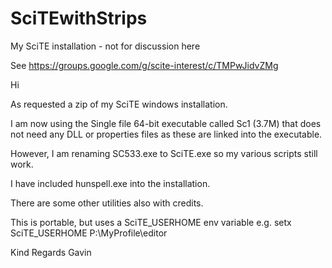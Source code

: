 # SciTEwithStrips
My SciTE installation - not for discussion here

See https://groups.google.com/g/scite-interest/c/TMPwJidvZMg

Hi

As requested a zip of my SciTE windows installation.

I am now using the Single file 64-bit executable called Sc1 (3.7M) that does not need any DLL or properties files as these are linked into the executable. 

However, I am renaming SC533.exe to SciTE.exe so my various scripts still work.

I have included hunspell.exe into the installation.
  
There are some other utilities also with credits.
     
This is portable, but uses a SciTE_USERHOME env variable
e.g. setx SciTE_USERHOME P:\MyProfile\editor
        
Kind Regards Gavin 
